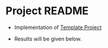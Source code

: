 # Project README

* Implementation of [Template Project](https://github.com/aris-gk3/TransferLearningPTQ_Template)

* Results will be given below.
